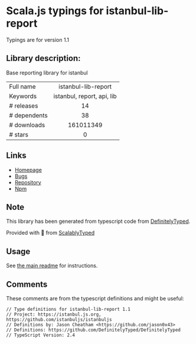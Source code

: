 
# Scala.js typings for istanbul-lib-report

Typings are for version 1.1

## Library description:
Base reporting library for istanbul

|                    |                 |
| ------------------ | :-------------: |
| Full name          | istanbul-lib-report |
| Keywords           | istanbul, report, api, lib |
| # releases         | 14 |
| # dependents       | 38 |
| # downloads        | 161011349 |
| # stars            | 0 |

## Links
- [Homepage](https://istanbul.js.org/)
- [Bugs](https://github.com/istanbuljs/istanbuljs/issues)
- [Repository](https://github.com/istanbuljs/istanbuljs)
- [Npm](https://www.npmjs.com/package/istanbul-lib-report)
    


## Note
This library has been generated from typescript code from [DefinitelyTyped](https://definitelytyped.org).

Provided with :purple_heart: from [ScalablyTyped](https://github.com/oyvindberg/ScalablyTyped)

## Usage
See [the main readme](../../readme.md) for instructions.

## Comments

These comments are from the typescript definitions and might be useful:
```
// Type definitions for istanbul-lib-report 1.1
// Project: https://istanbul.js.org, https://github.com/istanbuljs/istanbuljs
// Definitions by: Jason Cheatham <https://github.com/jason0x43>
// Definitions: https://github.com/DefinitelyTyped/DefinitelyTyped
// TypeScript Version: 2.4

```

